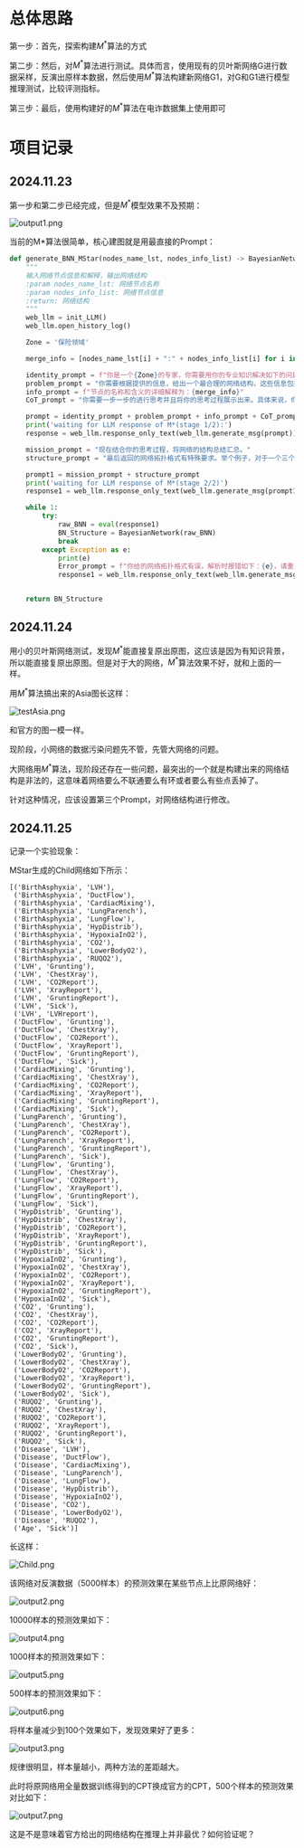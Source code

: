 # 总体思路

第一步：首先，探索构建$M^*$算法的方式

第二步：然后，对$M^*$算法进行测试。具体而言，使用现有的贝叶斯网络G进行数据采样，反演出原样本数据，然后使用$M^*$算法构建新网络G1，对G和G1进行模型推理测试，比较评测指标。

第三步：最后，使用构建好的$M^*$算法在电诈数据集上使用即可

# 项目记录

## 2024.11.23

第一步和第二步已经完成，但是$M^*$模型效果不及预期：

![output1.png](./output1.png)

当前的M*算法很简单，核心建图就是用最直接的Prompt：

```py
def generate_BNN_MStar(nodes_name_lst, nodes_info_list) -> BayesianNetwork:
    """
    输入网络节点信息和解释，输出网络结构
    :param nodes_name_lst: 网络节点名称
    :param nodes_info_list: 网络节点信息
    :return: 网络结构
    """
    web_llm = init_LLM()
    web_llm.open_history_log()

    Zone = '保险领域'

    merge_info = [nodes_name_lst[i] + ":" + nodes_info_list[i] for i in range(len(nodes_info_list))]

    identity_prompt = f"你是一个{Zone}的专家，你需要用你的专业知识解决如下的问题："
    problem_prompt = "你需要根据提供的信息，给出一个最合理的网络结构，这些信息包括节点名称和节点含义的详细解释"
    info_prompt = f"节点的名称和含义的详细解释为：{merge_info}"
    CoT_prompt = "你需要一步一步的进行思考并且将你的思考过程展示出来。具体来说，你可以先对节点进行分层，然后再构建拓扑"

    prompt = identity_prompt + problem_prompt + info_prompt + CoT_prompt
    print('waiting for LLM response of M*(stage 1/2):')
    response = web_llm.response_only_text(web_llm.generate_msg(prompt))

    mission_prompt = "现在结合你的思考过程，将网络的结构总结汇总。"
    structure_prompt = "最后返回的网络拓扑格式有特殊要求。举个例子，对于一个三个节点的网络，拓扑为A到B，B到C，则返回：[('A', 'B'),('B','C')]。你本次的返回值只应该包含网络拓扑列表，不要返回其他任何的多余字符。"

    prompt1 = mission_prompt + structure_prompt
    print('waiting for LLM response of M*(stage 2/2)')
    response1 = web_llm.response_only_text(web_llm.generate_msg(prompt1))

    while 1:
        try:
            raw_BNN = eval(response1)
            BN_Structure = BayesianNetwork(raw_BNN)
            break
        except Exception as e:
            print(e)
            Error_prompt = f"你给的网络拓扑格式有误，解析时报错如下：{e}，请重新生成。"
            response1 = web_llm.response_only_text(web_llm.generate_msg(Error_prompt))


    return BN_Structure
```

## 2024.11.24

用小的贝叶斯网络测试，发现$M^*$能直接复原出原图，这应该是因为有知识背景，所以能直接复原出原图。但是对于大的网络，$M^*$算法效果不好，就和上面的一样。

用$M^*$算法搞出来的Asia图长这样：

![testAsia.png](testAsia.png)

和官方的图一模一样。

现阶段，小网络的数据污染问题先不管，先管大网络的问题。

大网络用$M^*$算法，现阶段还存在一些问题，最突出的一个就是构建出来的网络结构是非法的，这意味着网络要么不联通要么有环或者要么有些点丢掉了。

针对这种情况，应该设置第三个Prompt，对网络结构进行修改。

## 2024.11.25

记录一个实验现象：

MStar生成的Child网络如下所示：

```plain text
[('BirthAsphyxia', 'LVH'),
 ('BirthAsphyxia', 'DuctFlow'),
 ('BirthAsphyxia', 'CardiacMixing'),
 ('BirthAsphyxia', 'LungParench'),
 ('BirthAsphyxia', 'LungFlow'),
 ('BirthAsphyxia', 'HypDistrib'),
 ('BirthAsphyxia', 'HypoxiaInO2'),
 ('BirthAsphyxia', 'CO2'),
 ('BirthAsphyxia', 'LowerBodyO2'),
 ('BirthAsphyxia', 'RUQO2'),
 ('LVH', 'Grunting'),
 ('LVH', 'ChestXray'),
 ('LVH', 'CO2Report'),
 ('LVH', 'XrayReport'),
 ('LVH', 'GruntingReport'),
 ('LVH', 'Sick'),
 ('LVH', 'LVHreport'),
 ('DuctFlow', 'Grunting'),
 ('DuctFlow', 'ChestXray'),
 ('DuctFlow', 'CO2Report'),
 ('DuctFlow', 'XrayReport'),
 ('DuctFlow', 'GruntingReport'),
 ('DuctFlow', 'Sick'),
 ('CardiacMixing', 'Grunting'),
 ('CardiacMixing', 'ChestXray'),
 ('CardiacMixing', 'CO2Report'),
 ('CardiacMixing', 'XrayReport'),
 ('CardiacMixing', 'GruntingReport'),
 ('CardiacMixing', 'Sick'),
 ('LungParench', 'Grunting'),
 ('LungParench', 'ChestXray'),
 ('LungParench', 'CO2Report'),
 ('LungParench', 'XrayReport'),
 ('LungParench', 'GruntingReport'),
 ('LungParench', 'Sick'),
 ('LungFlow', 'Grunting'),
 ('LungFlow', 'ChestXray'),
 ('LungFlow', 'CO2Report'),
 ('LungFlow', 'XrayReport'),
 ('LungFlow', 'GruntingReport'),
 ('LungFlow', 'Sick'),
 ('HypDistrib', 'Grunting'),
 ('HypDistrib', 'ChestXray'),
 ('HypDistrib', 'CO2Report'),
 ('HypDistrib', 'XrayReport'),
 ('HypDistrib', 'GruntingReport'),
 ('HypDistrib', 'Sick'),
 ('HypoxiaInO2', 'Grunting'),
 ('HypoxiaInO2', 'ChestXray'),
 ('HypoxiaInO2', 'CO2Report'),
 ('HypoxiaInO2', 'XrayReport'),
 ('HypoxiaInO2', 'GruntingReport'),
 ('HypoxiaInO2', 'Sick'),
 ('CO2', 'Grunting'),
 ('CO2', 'ChestXray'),
 ('CO2', 'CO2Report'),
 ('CO2', 'XrayReport'),
 ('CO2', 'GruntingReport'),
 ('CO2', 'Sick'),
 ('LowerBodyO2', 'Grunting'),
 ('LowerBodyO2', 'ChestXray'),
 ('LowerBodyO2', 'CO2Report'),
 ('LowerBodyO2', 'XrayReport'),
 ('LowerBodyO2', 'GruntingReport'),
 ('LowerBodyO2', 'Sick'),
 ('RUQO2', 'Grunting'),
 ('RUQO2', 'ChestXray'),
 ('RUQO2', 'CO2Report'),
 ('RUQO2', 'XrayReport'),
 ('RUQO2', 'GruntingReport'),
 ('RUQO2', 'Sick'),
 ('Disease', 'LVH'),
 ('Disease', 'DuctFlow'),
 ('Disease', 'CardiacMixing'),
 ('Disease', 'LungParench'),
 ('Disease', 'LungFlow'),
 ('Disease', 'HypDistrib'),
 ('Disease', 'HypoxiaInO2'),
 ('Disease', 'CO2'),
 ('Disease', 'LowerBodyO2'),
 ('Disease', 'RUQO2'),
 ('Age', 'Sick')]
```

长这样：

![Child.png](Child.png)

该网络对反演数据（5000样本）的预测效果在某些节点上比原网络好：

![output2.png](output2.png)

10000样本的预测效果如下：

![output4.png](output4.png)

1000样本的预测效果如下：

![output5.png](output5.png)

500样本的预测效果如下：

![output6.png](output6.png)

将样本量减少到100个效果如下，发现效果好了更多：

![output3.png](output3.png)

规律很明显，样本量越小，两种方法的差距越大。

此时将原网络用全量数据训练得到的CPT换成官方的CPT，500个样本的预测效果对比如下：

![output7.png](output7.png)

这是不是意味着官方给出的网络结构在推理上并非最优？如何验证呢？
